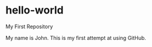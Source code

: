 hello-world
===========

My First Repository

My name is John.  This is my first attempt at using GitHub.
